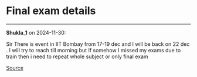 # Final exam details


---

**Shukla_1** on 2024-11-30:

Sir
There is event in IIT Bombay from 17-19 dec and I will be back on 22 dec .
I will try to reach till morning but If somehow I missed my exams due to train  then i need to repeat whole subject or only final exam

[Source](https://discourse.onlinedegree.iitm.ac.in/t/final-exam-details/157736/1)